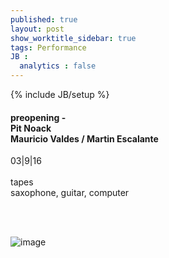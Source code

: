 ```yaml
---
published: true
layout: post
show_worktitle_sidebar: true
tags: Performance
JB :
  analytics : false
---
```


{% include JB/setup %}


<p>
<h4>preopening -  <br />
	Pit Noack <br />
	Mauricio Valdes / Martin Escalante</h4>	
03|9|16<br /><br />
tapes<br />
saxophone, guitar, computer 

<br /><br />
</p>

<img src="{{ site.url }}/images/preopening.jpg" alt="image">

